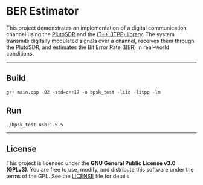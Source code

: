 # BER Estimator

This project demonstrates an implementation of a digital communication channel using the [PlutoSDR](https://wiki.analog.com/university/tools/pluto) and the [IT++ (ITPP) library](http://itpp.sourceforge.net/). The system transmits digitally modulated signals over a channel, receives them through the PlutoSDR, and estimates the Bit Error Rate (BER) in real-world conditions.

---

## Build

```
g++ main.cpp -O2 -std=c++17 -o bpsk_test -liio -litpp -lm
```

## Run

```
./bpsk_test usb:1.5.5
```

---

## License

This project is licensed under the **GNU General Public License v3.0 (GPLv3)**.
You are free to use, modify, and distribute this software under the terms of the GPL.
See the [LICENSE](LICENSE) file for details.
